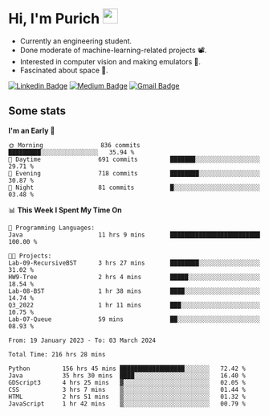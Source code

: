 <h1 align="left">Hi, I'm Purich
<img src="https://media.giphy.com/media/hvRJCLFzcasrR4ia7z/giphy.gif" width="30px"/></h1>

* Currently an engineering student.
* Done moderate of machine-learning-related projects :film_projector:.
* Interested in computer vision and making emulators :space_invader:.
* Fascinated about space :milky_way:.

[![Linkedin Badge](https://img.shields.io/badge/-Purich-blue?style=flat-square&logo=Linkedin&logoColor=white&link=https://www.linkedin.com/in/purich-siritip-16b3b3255/)](https://www.linkedin.com/in/purich-siritip-16b3b3255) [![Medium Badge](https://img.shields.io/badge/-@purich-gray?style=flat-square&labelColor=000000&logo=Medium&link=https://medium.com/@phuritsiritip)](https://medium.com/@phuritsiritip)
[![Gmail Badge](https://img.shields.io/badge/-mark.phurit@gmail.com-c14438?style=flat-square&logo=Gmail&logoColor=white&link=mailto:mark.phurit@gmail.com)](mailto:mark.phurit@gmail.com)

## Some stats

  
  <!--START_SECTION:waka-->
**I'm an Early 🐤** 

```text
🌞 Morning                836 commits         █████████░░░░░░░░░░░░░░░░   35.94 % 
🌆 Daytime                691 commits         ███████░░░░░░░░░░░░░░░░░░   29.71 % 
🌃 Evening                718 commits         ████████░░░░░░░░░░░░░░░░░   30.87 % 
🌙 Night                  81 commits          █░░░░░░░░░░░░░░░░░░░░░░░░   03.48 % 
```


📊 **This Week I Spent My Time On** 

```text
💬 Programming Languages: 
Java                     11 hrs 9 mins       █████████████████████████   100.00 % 

🐱‍💻 Projects: 
Lab-09-RecursiveBST      3 hrs 27 mins       ████████░░░░░░░░░░░░░░░░░   31.02 % 
HW9-Tree                 2 hrs 4 mins        █████░░░░░░░░░░░░░░░░░░░░   18.54 % 
Lab-08-BST               1 hr 38 mins        ████░░░░░░░░░░░░░░░░░░░░░   14.74 % 
Q3_2022                  1 hr 11 mins        ███░░░░░░░░░░░░░░░░░░░░░░   10.75 % 
Lab-07-Queue             59 mins             ██░░░░░░░░░░░░░░░░░░░░░░░   08.93 % 
```


<!--END_SECTION:waka-->

  <!--START_SECTION:waka-simple-->

```text
From: 19 January 2023 - To: 03 March 2024

Total Time: 216 hrs 28 mins

Python         156 hrs 45 mins ██████████████████░░░░░░░   72.42 %
Java           35 hrs 30 mins  ████░░░░░░░░░░░░░░░░░░░░░   16.40 %
GDScript3      4 hrs 25 mins   ▓░░░░░░░░░░░░░░░░░░░░░░░░   02.05 %
CSS            3 hrs 7 mins    ▒░░░░░░░░░░░░░░░░░░░░░░░░   01.44 %
HTML           2 hrs 51 mins   ▒░░░░░░░░░░░░░░░░░░░░░░░░   01.32 %
JavaScript     1 hr 42 mins    ▒░░░░░░░░░░░░░░░░░░░░░░░░   00.79 %
```

<!--END_SECTION:waka-simple-->

  <!--![Anurag's GitHub stats](https://github-readme-stats.vercel.app/api?username=vikimark&show_icons=true&theme=gruvbox_light)-->
  
<!--
**vikimark/vikimark** is a ✨ _special_ ✨ repository because its `README.md` (this file) appears on your GitHub profile.

Here are some ideas to get you started:

- 🔭 I’m currently working on ...
- 🌱 I’m currently learning ...
- 👯 I’m looking to collaborate on ...
- 🤔 I’m looking for help with ...
- 💬 Ask me about ...
- 📫 How to reach me: ...
- 😄 Pronouns: ...
- ⚡ Fun fact: ...
-->
